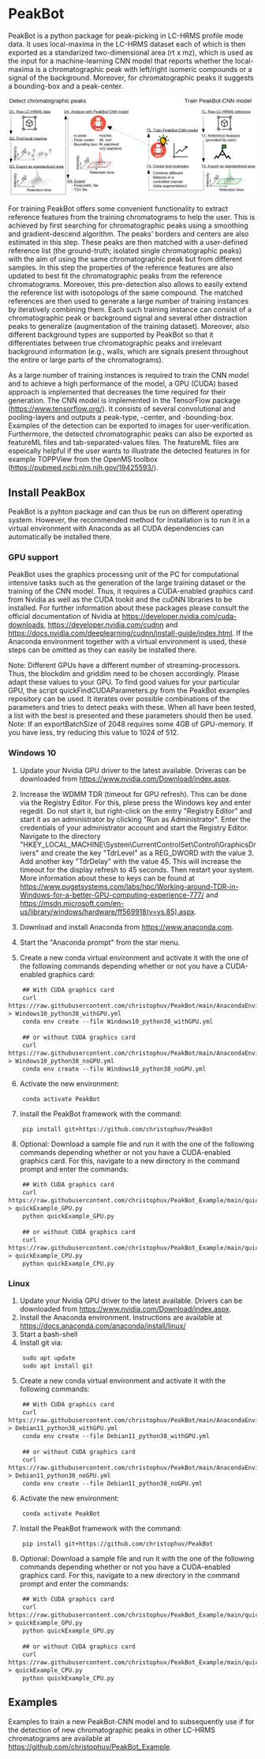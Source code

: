 # PeakBot

PeakBot is a python package for peak-picking in LC-HRMS profile mode data.
It uses local-maxima in the LC-HRMS dataset each of which is then exported as a standarized two-dimensional area (rt x mz), which is used as the input for a machine-learning CNN model that reports whether the local-maxima is a chromatographic peak with left/right isomeric compounds or a signal of the background. Moreover, for chromatographic peaks it suggests a bounding-box and a peak-center.

![Workflow of PeakBot](https://github.com/christophuv/PeakBot/raw/main/workflow.png)

For training PeakBot offers some convenient functionality to extract reference features from the training chromatograms to help the user. This is achieved by first searching for chromatographic peaks using a smoothing and gradient-descend algorithm. The peaks' borders and centers are also estimated in this step. These peaks are then matched with a user-defined reference list (the ground-truth; isolated single chromatographic peaks) with the aim of using the same chromatographic peak but from different samples. In this step the properties of the reference features are also updated to best fit the chromatographic peaks from the reference chromatograms. Moreover, this pre-detection also allows to easily extend the reference list with isotopologs of the same compound.
The matched references are then used to generate a large number of training instances by iteratively combining them. Each such training instance can consist of a chromatographic peak or background signal and several other distraction peaks to generalize (augmentation of the training dataset). Moreover, also different background types are supported by PeakBot so that it differentiates between true chromatographic peaks and irrelevant background information (e.g., walls, which are signals present throughout the entire or large parts of the chromatograms). 

As a large number of training instances is required to train the CNN model and to achieve a high performance of the model, a GPU (CUDA) based approach is implemented that decreases the time required for their generation. 
The CNN model is implemented in the TensorFlow package (https://www.tensorflow.org/). It consists of several convolutional and pooling-layers and outputs a peak-type, -center, and -bounding-box. Examples of the detection can be exported to images for user-verification. Furthermore, the detected chromatographic peaks can also be exported as featureML files and tab-separated-values files. The featureML files are espeically helpful if the user wants to illustrate the detected features in for example TOPPView from the OpenMS toolbox (https://pubmed.ncbi.nlm.nih.gov/19425593/). 


## Install PeakBox
PeakBot is a pyhton package and can thus be run on different operating system. However, the recommended method for installation is to run it in a virtual environment with Anaconda as all CUDA dependencies can automatically be installed there. 

### GPU support
PeakBot uses the graphics processing unit of the PC for computational intensive tasks such as the generation of the large training dataset or the training of the CNN model. Thus, it requires a CUDA-enabled graphics card from Nvidia as well as the CUDA tookit and the cuDNN libraries to be installed. For further information about these packages please consult the official documentation of Nvidia at https://developer.nvidia.com/cuda-downloads, https://developer.nvidia.com/cudnn and https://docs.nvidia.com/deeplearning/cudnn/install-guide/index.html. 
If the Anaconda environment together with a virtual environment is used, these steps can be omitted as they can easily be installed there.

Note: Different GPUs have a different number of streaming-processors. Thus, the blockdim and griddim need to be chosen accordingly. Please adapt these values to your GPU. To find good values for your particular GPU, the script quickFindCUDAParameters.py from the PeakBot examples repository can be used. It iterates over possible combinations of the parameters and tries to detect peaks with these. When all have been tested, a list with the best is presented and these parameters should then be used.
Note: If an exportBatchSize of 2048 requires some 4GB of GPU-memory. If you have less, try reducing this value to 1024 of 512. 

### Windows 10
1. Update your Nvidia GPU driver to the latest available. Driveras can be downloaded from https://www.nvidia.com/Download/index.aspx. 

2. Increase the WDMM TDR (timeout for GPU refresh). This can be done via the Registry Editor. For this, plese press the Windows key and enter regedit. Do not start it, but right-click on the entry "Registry Editor" and start it as an administrator by clicking "Run as Administrator". Enter the credentials of your administrator account and start the Registry Editor. Navigate to the directory "HKEY_LOCAL_MACHINE\System\CurrentControlSet\Control\GraphicsDrivers" and create the key "TdrLevel" as a REG_DWORD with the value 3. Add another key "TdrDelay" with the value 45. This will increase the timeout for the display refresh to 45 seconds. Then restart your system. More information about these to keys can be found at https://www.pugetsystems.com/labs/hpc/Working-around-TDR-in-Windows-for-a-better-GPU-computing-experience-777/ and https://msdn.microsoft.com/en-us/library/windows/hardware/ff569918(v=vs.85).aspx.

3. Download and install Anaconda from https://www.anaconda.com. 

4. Start the "Anaconda prompt" from the star menu. 

5. Create a new conda virtual environment and activate it with the one of the following commands depending whether or not you have a CUDA-enabled graphics card:

```
    ## With CUDA graphics card
    curl https://raw.githubusercontent.com/christophuv/PeakBot/main/AnacondaEnvironment/Windows10_python38_withGPU.yml > Windows10_python38_withGPU.yml
    conda env create --file Windows10_python38_withGPU.yml

    ## or without CUDA graphics card
    curl https://raw.githubusercontent.com/christophuv/PeakBot/main/AnacondaEnvironment/Windows10_python38_noGPU.yml > Windows10_python38_noGPU.yml
    conda env create --file Windows10_python38_noGPU.yml
```

6. Activate the new environment:

```
    conda activate PeakBot
```

7. Install the PeakBot framework with the command:

```
    pip install git+https://github.com/christophuv/PeakBot
```

8. Optional: Download a sample file and run it with the one of the following commands depending whether or not you have a CUDA-enabled graphics card. For this, navigate to a new directory in the command prompt and enter the commands: 

```
    ## With CUDA graphics card
    curl https://raw.githubusercontent.com/christophuv/PeakBot_Example/main/quickExample_GPU.py > quickExample_GPU.py
    python quickExample_GPU.py

    ## or without CUDA graphics card
    curl https://raw.githubusercontent.com/christophuv/PeakBot_Example/main/quickExample_CPU.py > quickExample_CPU.py
    python quickExample_CPU.py
```


### Linux 
1. Update your Nvidia GPU driver to the latest available. Drivers can be downloaded from https://www.nvidia.com/Download/index.aspx. 
2. Install the Anaconda environment. Instructions are available at https://docs.anaconda.com/anaconda/install/linux/
3. Start a bash-shell
4. Install git via:

```
    sudo apt update
    sudo apt install git
```
5. Create a new conda virtual environment and activate it with the following commands:

```
    ## With CUDA graphics card
    curl https://raw.githubusercontent.com/christophuv/PeakBot/main/AnacondaEnvironment/Debian11_python38_withGPU.yml > Debian11_python38_withGPU.yml
    conda env create --file Debian11_python38_withGPU.yml

    ## or without CUDA graphics card
    curl https://raw.githubusercontent.com/christophuv/PeakBot/main/AnacondaEnvironment/Debian11_python38_noGPU.yml > Debian11_python38_noGPU.yml
    conda env create --file Debian11_python38_noGPU.yml
```

6. Activate the new environment:

```
    conda activate PeakBot
```

7. Install the PeakBot framework with the command:

```
    pip install git+https://github.com/christophuv/PeakBot
```

8. Optional: Download a sample file and run it with the one of the following commands depending whether or not you have a CUDA-enabled graphics card. For this, navigate to a new directory in the command prompt and enter the commands: 

```
    ## With CUDA graphics card
    curl https://raw.githubusercontent.com/christophuv/PeakBot_Example/main/quickExample_GPU.py > quickExample_GPU.py
    python quickExample_GPU.py

    ## or without CUDA graphics card
    curl https://raw.githubusercontent.com/christophuv/PeakBot_Example/main/quickExample_CPU.py > quickExample_CPU.py
    python quickExample_CPU.py
```


## Examples
Examples to train a new PeakBot-CNN model and to subsequently use if for the detection of new chromatographic peaks in other LC-HRMS chromatograms are available at https://github.com/christophuv/PeakBot_Example. 

